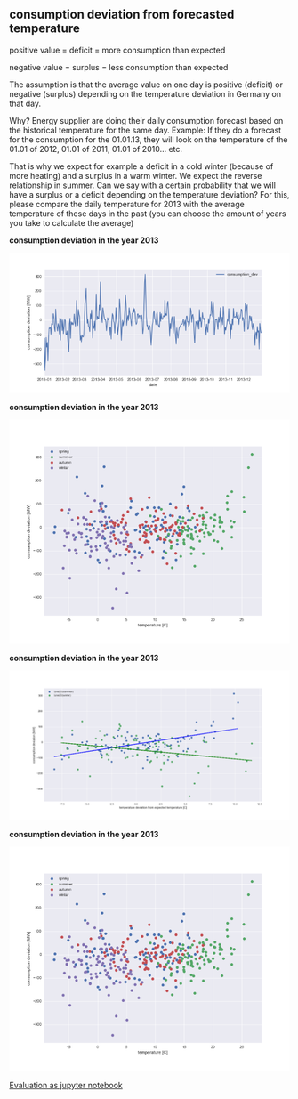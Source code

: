 ## consumption deviation from forecasted temperature

positive value = deficit = more consumption than expected

negative value = surplus = less consumption than expected

The assumption is that the average value on one day is positive (deficit) or negative (surplus) depending on the temperature deviation in Germany on that day.

Why? Energy supplier are doing their daily consumption forecast based on the historical temperature for the same day.  Example: If they do a forecast for the consumption for the 01.01.13, they will look on the temperature of the 01.01 of 2012, 01.01 of 2011, 01.01 of 2010… etc.

That is why we expect for example a deficit in a cold winter (because of more heating) and a surplus in a warm winter.
We expect the reverse relationship in summer.
Can we say with a certain probability that we will have a surplus or a deficit depending on the temperature deviation?
For this, please compare the daily temperature for 2013 with the average temperature of these days in the past (you can choose the amount of years you take to calculate the average)

**consumption deviation in the year 2013**

![consumption deviation](consumption_dev_2013.png)

**consumption deviation in the year 2013**

![consumption deviation](consumption_deviation_vs_temperature.png)

**consumption deviation in the year 2013**

![consumption deviation](consumption_deviation_vs_temperature_deviation.png)

**consumption deviation in the year 2013**

![consumption deviation](consumption_deviation_vs_temperature.png)


[Evaluation as jupyter notebook](https://github.com/jimixxperez/consumption_dev/blob/master/consumption_deviation.ipynb)
